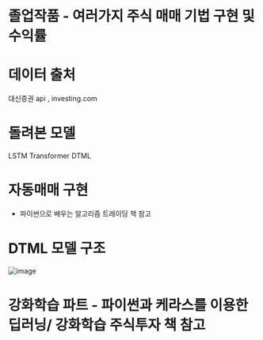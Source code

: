 # 졸업작품 - 여러가지 주식 매매 기법 구현 및 수익률  

# 데이터 출처 
대신증권 api , investing.com

# 돌려본 모델
LSTM 
Transformer 
DTML 

# 자동매매 구현 
- 파이썬으로 배우는 알고리즘 트레이딩 책 참고 

# DTML 모델 구조 
![image](https://user-images.githubusercontent.com/26895961/135590653-c36df035-e619-4540-b5cf-f527a88f8486.png)


# 강화학습 파트 - 파이썬과 케라스를 이용한 딥러닝/ 강화학습 주식투자 책 참고
